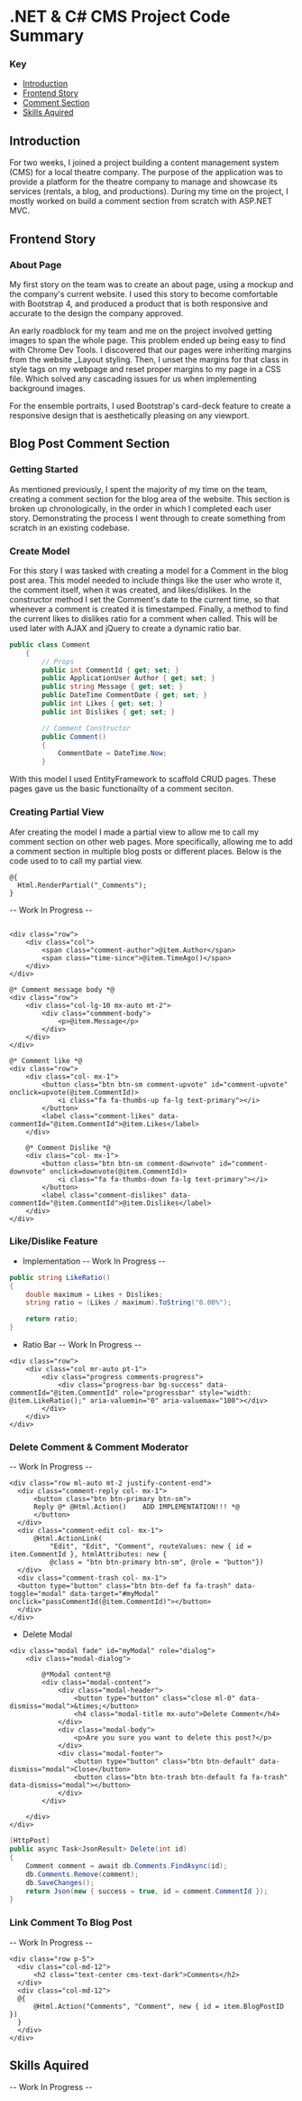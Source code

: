 # .NET & C# CMS Project Code Summary

### Key
* [Introduction]()
* [Frontend Story]()
* [Comment Section]()
* [Skills Aquired]()


## Introduction
For two weeks, I joined a project building a content management system (CMS) for a local theatre company. The purpose of the application was to provide a platform for the theatre company to manage and showcase its services (rentals, a blog, and productions). During my time on the project, I mostly worked on build a comment section from scratch with ASP.NET MVC. 
 
 ## Frontend Story
 ### About Page
 My first story on the team was to create an about page, using a mockup and the company's current website. I used this story to become comfortable with Bootstrap 4, and produced a product that is both responsive and accurate to the design the company approved.
  
  An early roadblock for my team and me on the project involved getting images to span the whole page. This problem ended up being easy to find with Chrome Dev Tools. I discovered that our pages were inheriting margins from the website _Layout styling. Then, I  unset the margins for that class in style tags on my webpage and reset proper margins to my page in a CSS file. Which solved any cascading issues for us when implementing background images.
  
  For the ensemble portraits, I used Bootstrap's card-deck feature to create a responsive design that is aesthetically pleasing on any viewport.
 
 ## Blog Post Comment Section
 ### Getting Started
 As mentioned previously, I spent the majority of my time on the team, creating a comment section for the blog area of the website. This section is broken up chronologically, in the order in which I completed each user story.  Demonstrating the process I went through to create something from scratch in an existing codebase.
 
 ### Create Model
 For this story I was tasked with creating a model for a Comment in the blog post area. This model needed to include things like the user who wrote it, the comment itself, when it was created, and likes/dislikes. In the constructor method I set the Comment's date to the current time, so that whenever a comment is created it is timestamped. Finally, a method to find the current likes to dislikes ratio for a comment when called. This will be used later with AJAX and jQuery to create a dynamic ratio bar.
 
 ```c#
 public class Comment
     {
         // Props
         public int CommentId { get; set; }
         public ApplicationUser Author { get; set; }
         public string Message { get; set; }
         public DateTime CommentDate { get; set; }
         public int Likes { get; set; }
         public int Dislikes { get; set; }

         // Comment Constructor
         public Comment()
         {
             CommentDate = DateTime.Now;
         }
 ```
 
 With this model I used EntityFramework to scaffold CRUD pages. These pages gave us the basic functionailty of a comment seciton. 
 
 ### Creating Partial View
 Afer creating the model I made a partial view to allow me to call my comment section on other web pages. More specifically, allowing me to add a comment section in multiple blog posts or different places. Below is the code used to to call my partial view. 
 
 ```html+razor
 @{ 
   Html.RenderPartial("_Comments");
 }
 ```
   -- Work In Progress --
 ```html+razor

 <div class="row">
     <div class="col">
         <span class="comment-author">@item.Author</span>
         <span class="time-since">@item.TimeAgo()</span>
     </div>
 </div>

 @* Comment message body *@
 <div class="row">
     <div class="col-lg-10 mx-auto mt-2">
         <div class="commment-body">
             <p>@item.Message</p>
         </div>
     </div>
 </div>

 @* Comment like *@
 <div class="row">
     <div class="col- mx-1">
         <button class="btn btn-sm comment-upvote" id="comment-upvote" onclick=upvote(@item.CommentId)>
             <i class="fa fa-thumbs-up fa-lg text-primary"></i>
         </button>
         <label class="comment-likes" data-commentId="@item.CommentId">@item.Likes</label>
     </div>

     @* Comment Dislike *@
     <div class="col- mx-1">
         <button class="btn btn-sm comment-downvote" id="comment-downvote" onclick=downvote(@item.CommentId)>
             <i class="fa fa-thumbs-down fa-lg text-primary"></i>
         </button>
         <label class="comment-dislikes" data-commentId="@item.CommentId">@item.Dislikes</label>
     </div>
 </div>
 ```
 ### Like/Dislike Feature
 * Implementation
 -- Work In Progress --
```c#
public string LikeRatio()
{
	double maximum = Likes + Dislikes;
	string ratio = (Likes / maximum).ToString("0.00%");

	return ratio;
}
```
 * Ratio Bar
 -- Work In Progress --
```html+razor
<div class="row">
	<div class="col mr-auto pt-1">
		<div class="progress comments-progress">
			<div class="progress-bar bg-success" data-commentId="@item.CommentId" role="progressbar" style="width: @item.LikeRatio();" aria-valuemin="0" aria-valuemax="100"></div>
		</div>
	</div>
</div>
```
 ### Delete Comment & Comment Moderator
  -- Work In Progress --
  ```html+razor
<div class="row ml-auto mt-2 justify-content-end">
	<div class="comment-reply col- mx-1">
		<button class="btn btn-primary btn-sm">
		Reply @* @Html.Action()    ADD IMPLEMENTATION!!! *@
		</button>
	</div>
	<div class="comment-edit col- mx-1">
		@Html.ActionLink(
			"Edit", "Edit", "Comment", routeValues: new { id = item.CommentId }, htmlAttributes: new { 
			@class = "btn btn-primary btn-sm", @role = "button"})
	</div>
	<div class="comment-trash col- mx-1">
	<button type="button" class="btn btn-def fa fa-trash" data-toggle="modal" data-target="#myModal" onclick="passCommentId(@item.CommentId)"></button>
	</div>
</div>
  ```
  * Delete Modal
```html+razor
<div class="modal fade" id="myModal" role="dialog">
	<div class="modal-dialog">

		@*Modal content*@
		<div class="modal-content">
			<div class="modal-header">
				<button type="button" class="close ml-0" data-dismiss="modal">&times;</button>
				<h4 class="modal-title mx-auto">Delete Comment</h4>
			</div>
			<div class="modal-body">
				<p>Are you sure you want to delete this post?</p>
			</div>
			<div class="modal-footer">
				<button type="button" class="btn btn-default" data-dismiss="modal">Close</button>
				<button class="btn btn-trash btn-default fa fa-trash" data-dismiss="modal"></button>
			</div>
		</div>

	</div>
</div>
```
```c#
[HttpPost]
public async Task<JsonResult> Delete(int id)
{
	Comment comment = await db.Comments.FindAsync(id);
	db.Comments.Remove(comment);
	db.SaveChanges();
	return Json(new { success = true, id = comment.CommentId });
}
```
 ### Link Comment To Blog Post 
  -- Work In Progress --
  ```html+razor
<div class="row p-5">
	<div class="col-md-12">
		<h2 class="text-center cms-text-dark">Comments</h2>
	</div>
	<div class="col-md-12">
	@{
		@Html.Action("Comments", "Comment", new { id = item.BlogPostID })
	}
	</div>
</div>
  ```
 ## Skills Aquired
  -- Work In Progress --
 
